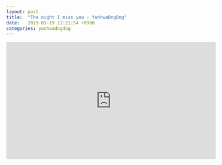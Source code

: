 ```yaml
---
layout: post
title:  "The night I miss you - YunhwaDngDng"
date:   2019-03-19 11:21:54 +0900
categories: yunhwadngdng
---
```


<iframe width="560" height="315" src="https://www.youtube.com/embed/7bb1V5_GjNE" frameborder="0" allow="accelerometer; autoplay; encrypted-media; gyroscope; picture-in-picture" allowfullscreen></iframe>